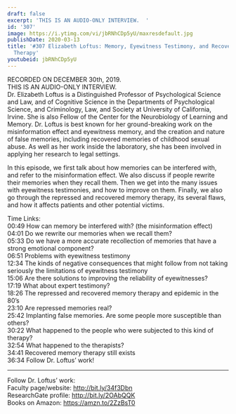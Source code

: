 ```yaml
---
draft: false
excerpt: 'THIS IS AN AUDIO-ONLY INTERVIEW.  '
id: '307'
image: https://i.ytimg.com/vi/jbRNhCDp5yU/maxresdefault.jpg
publishDate: 2020-03-13
title: '#307 Elizabeth Loftus: Memory, Eyewitness Testimony, and Recovered Memory
  Therapy'
youtubeid: jbRNhCDp5yU
---
```

RECORDED ON DECEMBER 30th, 2019.  
THIS IS AN AUDIO-ONLY INTERVIEW.  
Dr. Elizabeth Loftus is a Distinguished Professor of Psychological Science and Law, and of Cognitive Science in the Departments of Psychological Science, and Criminology, Law, and Society at University of California, Irvine. She is also Fellow of the Center for the Neurobiology of Learning and Memory. Dr. Loftus is best known for her ground-breaking work on the misinformation effect and eyewitness memory, and the creation and nature of false memories, including recovered memories of childhood sexual abuse. As well as her work inside the laboratory, she has been involved in applying her research to legal settings.

In this episode, we first talk about how memories can be interfered with, and refer to the misinformation effect. We also discuss if people rewrite their memories when they recall them. Then we get into the many issues with eyewitness testimonies, and how to improve on them. Finally, we also go through the repressed and recovered memory therapy, its several flaws, and how it affects patients and other potential victims. 

Time Links:  
00:49  How can memory be interfered with? (the misinformation effect)  
04:01  Do we rewrite our memories when we recall them?  
05:33  Do we have a more accurate recollection of memories that have a strong emotional component?  
06:51  Problems with eyewitness testimony  
12:34  The kinds of negative consequences that might follow from not taking seriously the limitations of eyewitness testimony   
15:06  Are there solutions to improving the reliability of eyewitnesses?  
17:19  What about expert testimony?  
18:26  The repressed and recovered memory therapy and epidemic in the 80’s   
23:10  Are repressed memories real?  
25:42  Implanting false memories. Are some people more susceptible than others?  
30:22  What happened to the people who were subjected to this kind of therapy?  
32:54  What happened to the therapists?  
34:41  Recovered memory therapy still exists  
36:34  Follow Dr. Loftus’ work!

---

Follow Dr. Loftus’ work:  
Faculty page/website: http://bit.ly/34f3Dbn  
ResearchGate profile: http://bit.ly/2OAbQQK  
Books on Amazon: https://amzn.to/2ZzBsT0
